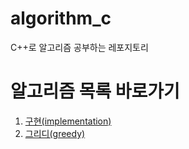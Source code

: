 # algorithm_c
C++로 알고리즘 공부하는 레포지토리

# 알고리즘 목록 바로가기 
1. [구현(implementation)](./implementation/)
2. [그리디(greedy)](./greedy/)